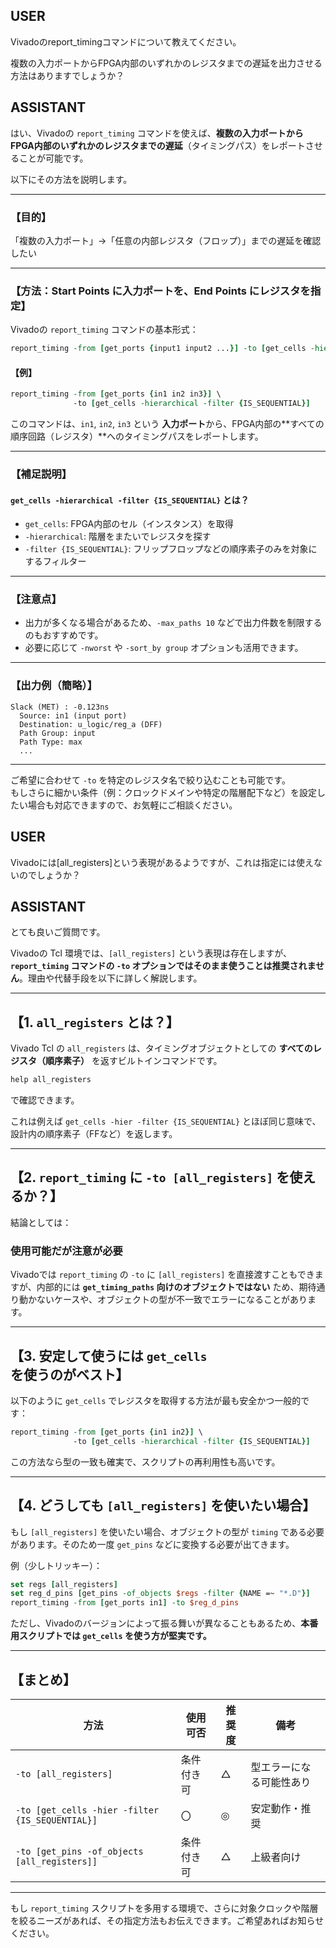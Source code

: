 ## USER
Vivadoのreport_timingコマンドについて教えてください。

複数の入力ポートからFPGA内部のいずれかのレジスタまでの遅延を出力させる方法はありますでしょうか？

## ASSISTANT
はい、Vivadoの `report_timing` コマンドを使えば、**複数の入力ポートからFPGA内部のいずれかのレジスタまでの遅延**（タイミングパス）をレポートさせることが可能です。

以下にその方法を説明します。

---

### 【目的】
「複数の入力ポート」→「任意の内部レジスタ（フロップ）」までの遅延を確認したい

---

### 【方法：Start Points に入力ポートを、End Points にレジスタを指定】

Vivadoの `report_timing` コマンドの基本形式：
```tcl
report_timing -from [get_ports {input1 input2 ...}] -to [get_cells -hierarchical -filter {IS_SEQUENTIAL}]
```

#### 【例】
```tcl
report_timing -from [get_ports {in1 in2 in3}] \
              -to [get_cells -hierarchical -filter {IS_SEQUENTIAL}]
```

このコマンドは、`in1`, `in2`, `in3` という **入力ポート**から、FPGA内部の**すべての順序回路（レジスタ）**へのタイミングパスをレポートします。

---

### 【補足説明】

#### `get_cells -hierarchical -filter {IS_SEQUENTIAL}` とは？
- `get_cells`: FPGA内部のセル（インスタンス）を取得
- `-hierarchical`: 階層をまたいでレジスタを探す
- `-filter {IS_SEQUENTIAL}`: フリップフロップなどの順序素子のみを対象にするフィルター

---

### 【注意点】
- 出力が多くなる場合があるため、`-max_paths 10` などで出力件数を制限するのもおすすめです。
- 必要に応じて `-nworst` や `-sort_by group` オプションも活用できます。

---

### 【出力例（簡略）】
```text
Slack (MET) : -0.123ns
  Source: in1 (input port)
  Destination: u_logic/reg_a (DFF)
  Path Group: input
  Path Type: max
  ...
```

---

ご希望に合わせて `-to` を特定のレジスタ名で絞り込むことも可能です。  
もしさらに細かい条件（例：クロックドメインや特定の階層配下など）を設定したい場合も対応できますので、お気軽にご相談ください。

## USER
Vivadoには[all_registers]という表現があるようですが、これは指定には使えないのでしょうか？

## ASSISTANT
とても良いご質問です。

Vivadoの Tcl 環境では、`[all_registers]` という表現は存在しますが、**`report_timing` コマンドの `-to` オプションではそのまま使うことは推奨されません**。理由や代替手段を以下に詳しく解説します。

---

## 【1. `all_registers` とは？】

Vivado Tcl の `all_registers` は、タイミングオブジェクトとしての **すべてのレジスタ（順序素子）** を返すビルトインコマンドです。

```tcl
help all_registers
```
で確認できます。

これは例えば `get_cells -hier -filter {IS_SEQUENTIAL}` とほぼ同じ意味で、設計内の順序素子（FFなど）を返します。

---

## 【2. `report_timing` に `-to [all_registers]` を使えるか？】

結論としては：

### **使用可能だが注意が必要**
Vivadoでは `report_timing` の `-to` に `[all_registers]` を直接渡すこともできますが、内部的には **`get_timing_paths` 向けのオブジェクトではない** ため、期待通り動かないケースや、オブジェクトの型が不一致でエラーになることがあります。

---

## 【3. 安定して使うには `get_cells` を使うのがベスト】

以下のように `get_cells` でレジスタを取得する方法が最も安全かつ一般的です：

```tcl
report_timing -from [get_ports {in1 in2}] \
              -to [get_cells -hierarchical -filter {IS_SEQUENTIAL}]
```

この方法なら型の一致も確実で、スクリプトの再利用性も高いです。

---

## 【4. どうしても `[all_registers]` を使いたい場合】

もし `[all_registers]` を使いたい場合、オブジェクトの型が `timing` である必要があります。そのため一度 `get_pins` などに変換する必要が出てきます。

例（少しトリッキー）：
```tcl
set regs [all_registers]
set reg_d_pins [get_pins -of_objects $regs -filter {NAME =~ "*.D"}]
report_timing -from [get_ports in1] -to $reg_d_pins
```

ただし、Vivadoのバージョンによって振る舞いが異なることもあるため、**本番用スクリプトでは `get_cells` を使う方が堅実です。**

---

## 【まとめ】

| 方法                      | 使用可否 | 推奨度 | 備考 |
|---------------------------|----------|--------|------|
| `-to [all_registers]`     | 条件付き可 | △     | 型エラーになる可能性あり |
| `-to [get_cells -hier -filter {IS_SEQUENTIAL}]` | 〇        | ◎     | 安定動作・推奨 |
| `-to [get_pins -of_objects [all_registers]]`    | 条件付き可 | △     | 上級者向け |

---

もし `report_timing` スクリプトを多用する環境で、さらに対象クロックや階層を絞るニーズがあれば、その指定方法もお伝えできます。ご希望あればお知らせください。